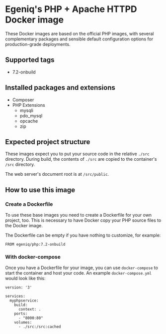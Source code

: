 # Egeniq's PHP + Apache HTTPD Docker image

These Docker images are based on the official PHP images, 
with several complementary packages and sensible default 
configuration options for production-grade deployments. 

## Supported tags

* 7.2-onbuild

## Installed packages and extensions
* Composer
* PHP Extensions
    * mysqli
    * pdo_mysql
    * opcache
    * zip

## Expected project structure

These images expect you to put your source code in the relative `./src` directory. 
During build, the contents of `./src` are copied to the container's `/src` directory.

The web server's document root is at `/src/public`.

## How to use this image

### Create a Dockerfile
To use these base images you need to create a Dockerfile for your own project, too.
This is necessary to have Docker copy your PHP source files to the Docker image.

The Dockerfile can be empty if you have nothing to customize, for example:

```
FROM egeniq/php:7.2-onbuild
```


### With docker-compose

Once you have a Dockerfile for your image, you can use `docker-compose` to start the container and host your code.
An example `docker-compose.yml` would look like this:

```
version: '3'

services:
  myphpservice:
    build:
      context: .
    ports:
      - "8000:80"
    volumes:
      - ./src:/src:cached
```
